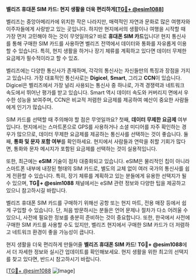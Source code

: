 **벨리즈 휴대폰 SIM 카드: 현지 생활을 더욱 편리하게[[TG💪+ @esim1088](https://t.me/s/esim1088)]**

벨리즈는 중앙아메리카에 위치한 작은 나라지만, 매력적인 자연과 문화로 많은 여행자와 이주자들에게 사랑받고 있는 곳입니다. 하지만 현지에서의 생활이나 여행을 시작할 때 가장 먼저 고민해야 하는 것이 무엇일까요? 바로 **휴대폰 SIM 카드**입니다! 현지 통신사를 통해 구매한 SIM 카드를 사용하면 벨리즈 전역에서 데이터와 통화를 자유롭게 이용할 수 있습니다. 특히, 현지 생활을 하거나 장기 체류를 계획하고 있다면 데이터 무제한 요금제가 필수적이라고 할 수 있죠.

벨리즈에는 다양한 통신사가 존재하며, 각각의 통신사는 자신들만의 특징과 장점을 가지고 있습니다. 가장 대표적인 통신사로는 **Digicel**, **Smart**, 그리고 **CCN**이 있습니다. Digicel은 벨리즈에서 가장 널리 사용되는 통신사 중 하나로, 가격 경쟁력과 네트워크 속도에서 뛰어난 평가를 받고 있습니다. Smart 역시 데이터 속도와 커버리지 면에서 우수한 성능을 보여주며, CCN은 비교적 저렴한 요금제를 제공하여 예산이 중요한 사람들에게 인기가 많습니다.

SIM 카드를 선택할 때 주의해야 할 점은 무엇일까요? 첫째, **데이터 무제한 요금제** 여부입니다. 현지에서는 스마트폰으로 GPS를 사용하거나 소셜 미디어를 자주 확인하는 경우가 많으므로, 데이터 무제한 요금제를 제공하는 통신사를 선택하는 것이 좋습니다. 둘째, **통화 및 문자 포함 여부**를 확인하세요. 현지에서 사람들과 연락을 취할 기회가 많다면, 통화와 문자 메시지가 포함된 요금제를 선택하는 것이 실용적입니다.

또한, 최근에는 **eSIM** 기술이 점차 대중화되고 있습니다. eSIM은 물리적인 칩이 아니라 스마트폰 내부에 내장된 형태의 SIM 카드로, 별도의 교체 없이 여러 국가의 통신사를 쉽게 전환할 수 있습니다. 특히, 장기 체류를 계획하고 있는 분들에게 유용한 선택지가 될 수 있으며, **TG💪+ @esim1088** 채널에서는 eSIM 관련 정보와 다양한 팁을 제공하고 있으니 참고하시길 바랍니다.

벨리즈 휴대폰 SIM 카드를 구매하기 위해선 공항 또는 현지 마트, 전용 매장 등에서 쉽게 구입할 수 있습니다. 단, 처음 방문하시는 분들은 언어 문제나 절차가 다소 어려울 수 있으니, 사전에 필요한 정보를 충분히 준비하는 것이 중요합니다. 또한, 한국에서 사전에 구매한 SIM 카드를 사용할 수도 있지만, 벨리즈 현지에서 구매한 SIM 카드가 더 저렴하고 네트워크 환경이 좋을 가능성이 큽니다.

현지 생활을 더욱 편리하게 만들어줄 **벨리즈 휴대폰 SIM 카드**! **TG💪+ @esim1088**에서 더 자세한 정보와 실시간 업데이트를 확인해보세요. 현지 생활을 위한 최고의 선택지를 찾고 있다면, 반드시 참고하시기 바랍니다.

[[TG💪+ @esim1088](https://t.me/s/esim1088) ![Image](https://i.postimg.cc/Y0z9fWf4/image.png)]